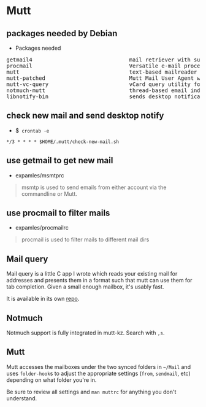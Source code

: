 # Mutt

## packages needed by Debian
* Packages needed
<pre>
getmail4                              mail retriever with support for POP3, IMAP4 and SDPS
procmail                              Versatile e-mail processor
mutt                                  text-based mailreader supporting MIME, GPG, PGP and threading
mutt-patched                          Mutt Mail User Agent with extra patches
mutt-vc-query                         vCard query utility for mutt
notmuch-mutt                          thread-based email index, search and tagging (Mutt interface)
libnotify-bin                         sends desktop notifications to a notification daemon (Utilities)
</pre>


## check new mail and send desktop notify
* \$` crontab -e`
```
*/3 * * * * $HOME/.mutt/check-new-mail.sh
```


## use getmail to get new mail
* expamles/msmtprc
> msmtp is used to send emails from either account via the commandline
or Mutt.

## use procmail to filter mails
* expamles/procmailrc
> procmail is used to filter mails to different mail dirs

## Mail query
Mail query is a little C app I wrote which reads your existing mail for
addresses and presents them in a format such that mutt can use them for
tab completion. Given a small enough mailbox, it's usably fast.

It is available in its own [repo][].

[repo]: https://github.com/pbrisbin/mail-query

## Notmuch

Notmuch support is fully integrated in mutt-kz. Search with `,s`.

## Mutt

Mutt accesses the mailboxes under the two synced folders in `~/Mail` and
uses `folder-hook`s to adjust the appropriate settings (`from`,
`sendmail`, etc) depending on what folder you're in.

Be sure to review all settings and `man muttrc` for anything you don't
understand.


